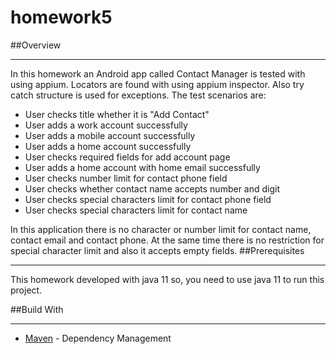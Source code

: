 # homework5

##Overview
___
In this homework an Android app called Contact Manager is tested with using appium. Locators are found with using appium inspector. Also try catch structure is used for exceptions. The test scenarios are:<br>
- User checks title whether it is "Add Contact"
- User adds a work account successfully
- User adds a mobile account successfully
- User adds a home account successfully
- User checks required fields for add account page
- User adds a home account with home email successfully
- User checks number limit for contact phone field
- User checks whether contact name accepts number and digit
- User checks special characters limit for contact phone field
- User checks special characters limit for contact name

In this application there is no character or number limit for contact name, contact email and contact phone. At the same time there is no restriction for special character limit and also it accepts empty fields.
##Prerequisites
___
This homework developed with java 11 so, you need to use java 11 to run this project.

##Build With
___
- [Maven](https://maven.apache.org) - Dependency Management

